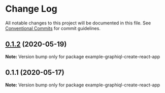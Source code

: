 # Change Log

All notable changes to this project will be documented in this file.
See [Conventional Commits](https://conventionalcommits.org) for commit guidelines.

## [0.1.2](https://github.com/graphql/graphiql/compare/example-graphiql-create-react-app@0.1.1...example-graphiql-create-react-app@0.1.2) (2020-05-19)

**Note:** Version bump only for package example-graphiql-create-react-app

## 0.1.1 (2020-05-17)

**Note:** Version bump only for package example-graphiql-create-react-app
